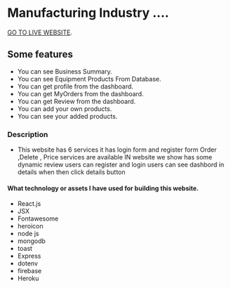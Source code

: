 # Manufacturing Industry ....

[GO TO LIVE WEBSITE](https://majestic-gelato-dc9db2.netlify.app/).

## Some features 
* You can see Business Summary.
* You can see Equipment Products From Database.
* You can get profile from the dashboard.
* You can get MyOrders from the dashboard.
* You can get Review from the dashboard.
* You can add your own products.
* You can see your added products.


### Description
* This website has 6 services it has login form and register form Order ,Delete , Price services are available IN website we show has some dynamic review users can register and login users can see dashbord in details when then click details button

#### What technology or assets I have used for building this website.
* React.js
* JSX
* Fontawesome
* heroicon
* node js 
* mongodb
* toast
* Express
* dotenv
* firebase
* Heroku